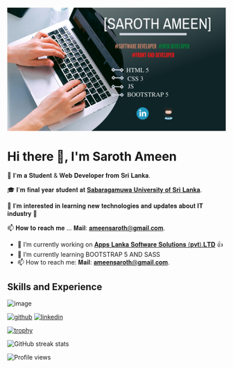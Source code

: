  ![Design and Development](https://github.com/Saroth413/Saroth413/blob/main/Freelancing%20Promotion%20Facebook%20Cover%20Photo.png)
 
 # Hi there 👋, I'm Saroth Ameen
🙍  𝐈'𝐦 𝐚 𝐒𝐭𝐮𝐝𝐞𝐧𝐭 & 𝐖𝐞𝐛 𝐃𝐞𝐯𝐞𝐥𝐨𝐩𝐞𝐫 𝐟𝐫𝐨𝐦 𝐒𝐫𝐢 𝐋𝐚𝐧𝐤𝐚.

🎓 𝐈'𝐦 𝐟𝐢𝐧𝐚𝐥 𝐲𝐞𝐚𝐫 𝐬𝐭𝐮𝐝𝐞𝐧𝐭 𝐚𝐭  [𝐒𝐚𝐛𝐚𝐫𝐚𝐠𝐚𝐦𝐮𝐰𝐚 𝐔𝐧𝐢𝐯𝐞𝐫𝐬𝐢𝐭𝐲 𝐨𝐟 𝐒𝐫𝐢 𝐋𝐚𝐧𝐤𝐚](https://www.sab.ac.lk/).

📝 𝐈’𝐦 𝐢𝐧𝐭𝐞𝐫𝐞𝐬𝐭𝐞𝐝 𝐢𝐧 𝐥𝐞𝐚𝐫𝐧𝐢𝐧𝐠 𝐧𝐞𝐰 𝐭𝐞𝐜𝐡𝐧𝐨𝐥𝐨𝐠𝐢𝐞𝐬 𝐚𝐧𝐝 𝐮𝐩𝐝𝐚𝐭𝐞𝐬 𝐚𝐛𝐨𝐮𝐭 𝐈𝐓 𝐢𝐧𝐝𝐮𝐬𝐭𝐫𝐲 🎯

📫 𝐇𝐨𝐰 𝐭𝐨 𝐫𝐞𝐚𝐜𝐡 𝐦𝐞 ... 𝐌𝐚𝐢𝐥: [𝐚𝐦𝐞𝐞𝐧𝐬𝐚𝐫𝐨𝐭𝐡@𝐠𝐦𝐚𝐢𝐥.𝐜𝐨𝐦](𝐚𝐦𝐞𝐞𝐧𝐬𝐚𝐫𝐨𝐭𝐡@𝐠𝐦𝐚𝐢𝐥.𝐜𝐨𝐦).



- 🔭 I’m currently working on [𝐀𝐩𝐩𝐬 𝐋𝐚𝐧𝐤𝐚 𝐒𝐨𝐟𝐭𝐰𝐚𝐫𝐞 𝐒𝐨𝐥𝐮𝐭𝐢𝐨𝐧𝐬 (𝐩𝐯𝐭).𝐋𝐓𝐃](https://appslanka.lk/) 👍 
- 🌱 I’m currently learning BOOTSTRAP 5 AND SASS 
- 📫 How to reach me: 𝐌𝐚𝐢𝐥:  [𝐚𝐦𝐞𝐞𝐧𝐬𝐚𝐫𝐨𝐭𝐡@𝐠𝐦𝐚𝐢𝐥.𝐜𝐨𝐦](𝐚𝐦𝐞𝐞𝐧𝐬𝐚𝐫𝐨𝐭𝐡@𝐠𝐦𝐚𝐢𝐥.𝐜𝐨𝐦). 


## Skills and Experience
![image](https://user-images.githubusercontent.com/120448433/208863250-87734756-994d-4e28-b442-480daf8d7d74.png)



[<img src='https://cdn.jsdelivr.net/npm/simple-icons@3.0.1/icons/github.svg' alt='github' height='40'>](https://github.com/Saroth413)  [<img src='https://cdn.jsdelivr.net/npm/simple-icons@3.0.1/icons/linkedin.svg' alt='linkedin' height='40'>](https://www.linkedin.com/in/SarothAmeen/) 

[![trophy](https://github-profile-trophy.vercel.app/?username=Saroth413)](https://github.com/ryo-ma/github-profile-trophy)

![GitHub streak stats](https://streak-stats.demolab.com/?user=Saroth413)  

![Profile views](https://gpvc.arturio.dev/Saroth413)  

